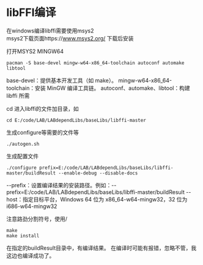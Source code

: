 # libFFI编译
 
在windows编译libffi需要使用msys2  
msys2下载页面https://www.msys2.org/ 下载后安装

打开MSYS2 MINGW64
```MINGW64
pacman -S base-devel mingw-w64-x86_64-toolchain autoconf automake libtool
```
base-devel：提供基本开发工具（如 make）。
mingw-w64-x86_64-toolchain：安装 MinGW 编译工具链。
autoconf、automake、libtool：构建 libffi 所需


cd 进入libffi的文件加目录，如
```MINGW64
cd E:/code/LAB/LABdependLibs/baseLibs/libffi-master
```

生成configure等需要的文件等
```MINGW64
./autogen.sh
```

生成配置文件
```MINGW64
./configure prefix=E:/code/LAB/LABdependLibs/baseLibs/libffi-master/buildResult --enable-debug --disable-docs
```
--prefix：设置编译结果的安装路径。例如：--prefix=E:/code/LAB/LABdependLibs/baseLibs/libffi-master/buildResult
--host：指定目标平台，Windows 64 位为 x86_64-w64-mingw32，32 位为 i686-w64-mingw32

注意路劲分割符号，使用/

```MINGW64
make
make install
```
在指定的buildResult目录中，有编译结果。
在编译时可能有报错，忽略不管，我这边也编译成功了。